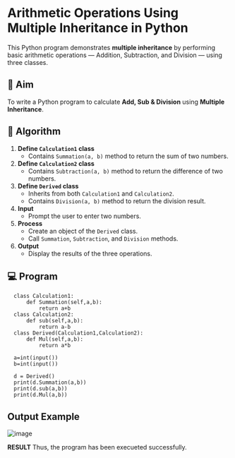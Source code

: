 # Arithmetic Operations Using Multiple Inheritance in Python

This Python program demonstrates **multiple inheritance** by performing basic arithmetic operations — Addition, Subtraction, and Division — using three classes.

## 🎯 Aim

To write a Python program to calculate **Add, Sub & Division** using **Multiple Inheritance**.

## 🧠 Algorithm

1. **Define `Calculation1` class**
   - Contains `Summation(a, b)` method to return the sum of two numbers.
2. **Define `Calculation2` class**
   - Contains `Subtraction(a, b)` method to return the difference of two numbers.
3. **Define `Derived` class**
   - Inherits from both `Calculation1` and `Calculation2`.
   - Contains `Division(a, b)` method to return the division result.
4. **Input**
   - Prompt the user to enter two numbers.
5. **Process**
   - Create an object of the `Derived` class.
   - Call `Summation`, `Subtraction`, and `Division` methods.
6. **Output**
   - Display the results of the three operations.

## 💻 Program 
```
  class Calculation1:  
      def Summation(self,a,b):  
          return a+b  
  class Calculation2:  
      def sub(self,a,b):  
          return a-b  
  class Derived(Calculation1,Calculation2):  
      def Mul(self,a,b): 
          return a*b
          
  a=int(input())
  b=int(input())
  
  d = Derived()  
  print(d.Summation(a,b))  
  print(d.sub(a,b))  
  print(d.Mul(a,b))
``` 
## Output Example
![image](https://github.com/user-attachments/assets/04115d34-ff65-49e0-b9c6-193fc14c0a3a)

**RESULT**
Thus, the program has been execueted successfully.
